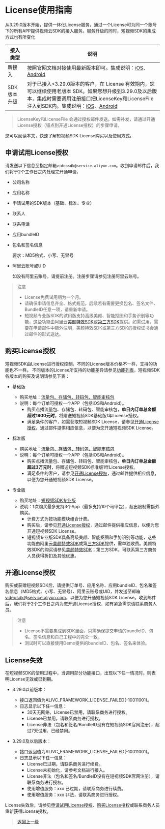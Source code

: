 # License使用指南
从3.29.0版本开始，提供一体化License服务，通过一个License可为同一个账号下的所有APP提供视频云SDK的接入服务。服务升级的同时，短视频SDK的集成方式也有所变化

| 接入类型 | 说明
| --- | --- |
| 新接入 |  按照官网文档对接使用最新版本即可。集成说明：[iOS](../iOS%20SDK/SDK使用.md)、[Android](../Android%20SDK/SDK使用.md)
|  SDK版本升级 | 对于已接入<3.29.0版本的客户，在 License 有效期内，您可以继续使用老版本 SDK。如果您想升级到3.29.0及以后版本，集成时需要调用注册接口把LicenseKey和LicenseFile注入到SDK内。集成说明：[iOS](../iOS%20SDK/SDK使用.md)、[Android](../Android%20SDK/SDK使用.md)

> LicenseKey和LicenseFile 会通过授权邮件发送。如需补发，请通过开通License授权（锚点到开通License授权）的步骤申请。

您可以阅读本文，快速了解短视频SDK License购买以及使用方式。

## 申请试用License授权
请发送以下信息至指定邮箱`videosdk@service.aliyun.com`。收到申请邮件后，我们将于2个工作日之内处理完开通申请。
* 公司名称
* 应用名称
* 申请试用的SDK版本（基础、标准、专业）
* 联系人
* 联系电话
* 应用bundleID
* 包名和签名信息

    要求：MD5格式、小写、无冒号

* 阿里云账号或UID

    如没有阿里云账号，请提前注册。注册步骤请参见注册阿里云账号。

> 注意
> * License免费试用期为一个月。
> * 请确保申请信息齐全、格式规范，后续若有需要更换包名、签名文件、BundleID任意一项，请重新申请。
> * 短视频专业版SDK的试用版支持高级美颜、智能抠图和手势识别等功能，这些功能由阿里云[美颜特效SDK](https://help.aliyun.com/document_detail/211047.html)或[第三方SDK](https://market.aliyun.com/products/57124001/cmfw014258.html?spm=a2c4g.11186623.0.0.17a7468bOWu5IH#sku=yuncode825800002)提供。如需试用，需要在申请邮件中额外注明，美颜特效SDK或第三方SDK的授权证书会通过邮件的形式送达。


## 购买License授权
短视频SDK由License进行授权控制，不同的License版本价格不一样，支持的功能也不一样。
不同版本的License所支持的功能差异请参见[功能列表](https://help.aliyun.com/document_detail/53407.htm?spm=a2c4g.11186623.0.0.17a7468b5ibeNq#section-5km-tsc-ob6)，短视频SDK各版本的购买及说明请参见下表：

* 基础版
  * 购买地址：[流量包、存储包、转码包、智能审核包](https://common-buy.aliyun.com/?spm=a2c4g.11186623.0.0.17a7468bOWu5IH&commodityCode=vodflowbag#/buy)
  * 说明：每个订单可授权一个APP（包括iOS和Android）。
    * 购买点播流量包、存储包、转码包、智能审核包，**单日内订单总金额超过1900元时**，将赠送短视频SDK基础版1年License授权。
    * 满足条件的客户，如需获取短视频SDK License，请参见[开通License授权](#开通License授权)，通过邮件提供相应信息，以便为您开通短视频SDK License。
  
* 标准版
  * 购买地址：[流量包、存储包、转码包、智能审核包](https://common-buy.aliyun.com/?spm=a2c4g.11186623.0.0.17a7468bOWu5IH&commodityCode=vodflowbag#/buy)
  * 说明：每个订单可授权一个APP（包括iOS和Android）。
    * 购买点播流量包、存储包、转码包、智能审核包，**单日内订单总金额超过3万元时**，将赠送短视频SDK标准版1年License授权。
    * 满足条件的客户，请参见[开通License授权](#开通License授权)，通过邮件提供相应信息，以便为您开通短视频SDK License。

* 专业版
  * 购买地址：[短视频SDK专业版](https://common-buy.aliyun.com/?spm=a2c4g.11186623.0.0.17a7468b5ibeNq&commodityCode=vodsdk)
  * 说明：1次购买最多支持3个App（最多支持10个马甲包），超出限制需额外购买。
    * 计费方式为按功能模块组合计费。
    * 购买后，请参见[开通License授权](#开通License授权)，通过邮件提供相应信息，以便为您开通短视频SDK License。
    * 短视频专业版SDK具备高级美颜、智能抠图和手势识别等功能，这些功能由阿里云[美颜特效SDK](https://help.aliyun.com/document_detail/211047.htm?spm=a2c4g.11186623.0.0.17a7468b5ibeNq#concept-2066390)或第[三方SDK](https://market.aliyun.com/products/57124001/cmfw014258.html?spm=a2c4g.11186623.0.0.17a7f844zN7Mo1#sku=yuncode825800002)提供，需单独收费。美颜特效SDK的购买请参见[美颜特效SDK](https://help.aliyun.com/document_detail/211047.htm?spm=a2c4g.11186623.0.0.17a7f844zN7Mo1#concept-2066390)；第三方SDK，可联系第三方商务人员获得折扣及其他优惠。


## 开通License授权
购买或获赠短视频SDK后，请提供订单号、应用名称、应用bundleID、包名和签名信息（MD5格式、小写、无冒号）、阿里云账号或UID，并发送至邮箱[videosdk@service.aliyun.com](videosdk@service.aliyun.com)，以便为您开通短视频SDK License。收到邮件后，我们将于2个工作日之内为您开通License授权，如有紧急需求请联系商务人员。

> 注意
> * License不需要集成到SDK里面，只需确保提交申请的bundleID、包名、签名信息和自己工程中的完全一致。
> * 测试时可以直接使用Demo提供的bundleID、包名、签名来体验。

## License失效
在短视频SDK的使用过程中，当调用部分功能接口，出现以下任一情况时，则表明License无效或已到期。

* 3.29.0以前版本：
  * 接口返回值为ALIVC_FRAMEWORK_LICENSE_FAILED(-10011001)。
  * 日志显示以下任一信息：
    * 30天无网络，License已禁用，请联系商务进行授权。
    * License已禁用，请联系商务进行授权。
    * License非法（包名和签名/BundleID没有在短视频SDK官网注册），超过7天试用，已经禁用。

* 3.29.0及以后版本：
  * 接口返回值为ALIVC_FRAMEWORK_LICENSE_FAILED(-10011001)。
  * 日志显示以下任一信息：
    * License已过期，请联系商务进行续费。
    * License未初始化，请参考文档进行接入。
    * License非法（包名和签名/BundleID没有在短视频SDK官网注册），请联系商务进行授权。
    * 使用增值服务：xxx 已过期，请联系商务进行续费。
    * 使用增值服务：xxx 非法，请联系商务进行授权。

License失效后，请参见[申请试用License授权](#申请试用License授权)、[购买License授权](#购买License授权)或联系商务人员重新获得License授权。

>[返回上一级](../README.md)
